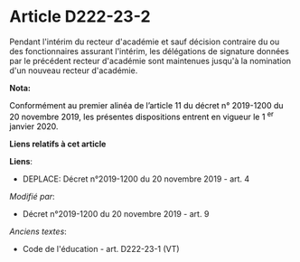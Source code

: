 # Article D222-23-2

Pendant l'intérim du recteur d'académie et sauf décision contraire du ou des fonctionnaires assurant l'intérim, les
délégations de signature données par le précédent recteur d'académie sont maintenues jusqu'à la nomination d'un nouveau
recteur d'académie.

**Nota:**

<font color="black">Conformément au premier alinéa de l’article 11 du décret n° 2019-1200 du 20 novembre 2019, les présentes
dispositions entrent en vigueur le 1
    <sup>er</sup> janvier 2020.</font>

**Liens relatifs à cet article**

**Liens**:

  - DEPLACE: Décret n°2019-1200 du 20 novembre 2019 - art. 4

_Modifié par_:

  - Décret n°2019-1200 du 20 novembre 2019 - art. 9

_Anciens textes_:

  - Code de l'éducation - art. D222-23-1 (VT)

